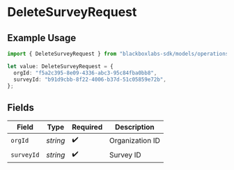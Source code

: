 # DeleteSurveyRequest

## Example Usage

```typescript
import { DeleteSurveyRequest } from "blackboxlabs-sdk/models/operations";

let value: DeleteSurveyRequest = {
  orgId: "f5a2c395-8e09-4336-abc3-95c84fba0bb8",
  surveyId: "b91d9cbb-8f22-4006-b37d-51c05859e72b",
};
```

## Fields

| Field              | Type               | Required           | Description        |
| ------------------ | ------------------ | ------------------ | ------------------ |
| `orgId`            | *string*           | :heavy_check_mark: | Organization ID    |
| `surveyId`         | *string*           | :heavy_check_mark: | Survey ID          |